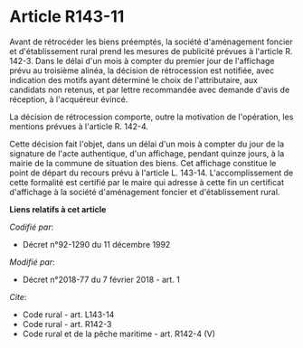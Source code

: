 # Article R143-11

Avant de rétrocéder les biens préemptés, la société d'aménagement foncier et d'établissement rural prend les mesures de
publicité prévues à l'article R. 142-3. Dans le délai d'un mois à compter du premier jour de l'affichage prévu au troisième
alinéa, la décision de rétrocession est notifiée, avec indication des motifs ayant déterminé le choix de l'attributaire, aux
candidats non retenus, et par lettre recommandée avec demande d'avis de réception, à l'acquéreur évincé.

La décision de rétrocession comporte, outre la motivation de l'opération, les mentions prévues à l'article R. 142-4.

Cette décision fait l'objet, dans un délai d'un mois à compter du jour de la signature de l'acte authentique, d'un affichage,
pendant quinze jours, à la mairie de la commune de situation des biens. Cet affichage constitue le point de départ du recours
prévu à l'article L. 143-14. L'accomplissement de cette formalité est certifié par le maire qui adresse à cette fin un
certificat d'affichage à la société d'aménagement foncier et d'établissement rural.

**Liens relatifs à cet article**

_Codifié par_:

  - Décret n°92-1290 du 11 décembre 1992

_Modifié par_:

  - Décret n°2018-77 du 7 février 2018 - art. 1

_Cite_:

  - Code rural - art. L143-14
  - Code rural - art. R142-3
  - Code rural et de la pêche maritime - art. R142-4 (V)
